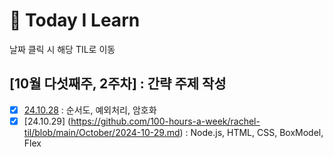 # 📝 Today I Learn

날짜 클릭 시 해당 TIL로 이동

## [10월 다섯째주, 2주차] : 간략 주제 작성 
- [x] [24.10.28](https://github.com/100-hours-a-week/rachel-til/blob/89c694045157f82d7dabe9b6e783be9c4fabfcd5/October/2024-10-28.md) : 순서도, 예외처리, 암호화
- [x] [24.10.29] (https://github.com/100-hours-a-week/rachel-til/blob/main/October/2024-10-29.md) : Node.js, HTML, CSS, BoxModel, Flex